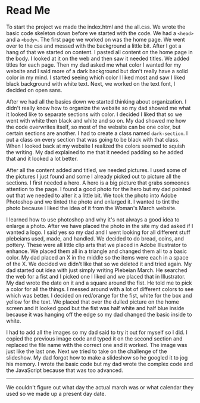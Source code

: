 # Read Me

To start the project we made the index.html and the all.css. We wrote the basic code skeleton down before we started with the code. We had a `<head>` and a `<body>`. The first page we worked on was the home page. We went over to the css and messed with the background a little bit. After I got a hang of that we started on content. I pasted all content on the home page in the body. I looked at it on the web and then saw it needed titles. We added titles for each page. Then my dad asked me what color I wanted for my website and I said more of a dark background but don't really have a solid color in my mind. I started seeing which color I liked most and saw I liked black background with white text. Next, we worked on the text font, I decided on open sans.

After we had all the basics down we started thinking about organization. I didn't really know how to organize the website so my dad showed me what it looked like to separate sections with color. I decided I liked that so we went with white then black and white and so on. My dad showed me how the code overwrites itself, so most of the website can be one color, but certain sections are another. I had to create a class named `dark-section`. I put a class on every section that was going to be black with that class. When I looked back at my website I realized the colors seemed to squish the writing. My dad explained to me that it needed padding so he added that and it looked a lot better.

After all the content added and titled, we needed pictures. I used some of the pictures I just found and some I already picked out to picture all the sections. I first needed a hero. A hero is a big picture that grabs someones attention to the page. I found a good photo for the hero but my dad pointed out that we needed to alter it a little bit. We took the photo into Adobe Photoshop and we tinted the photo and enlarged it. I wanted to tint the photo because I liked the idea of it from the Woman's March website.

I learned how to use photoshop and why it's not always a good idea to enlarge a photo. After we have placed the photo in the site my dad asked if I wanted a logo. I said yes so my dad and I went looking for all different stuff plebeians used, made, and handled. We decided to do bread, coins, and pottery. These were all little clip arts that we placed in Adobe Illustrator to enhance. We placed them all in a triangle and changed them all to a basic color. My dad placed an X in the middle so the items were each in a space of the X. We decided we didn't like that so we deleted it and tried again. My dad started out idea with just simply writing Plebeian March. He searched the web for a fist and I picked one I liked and we placed that in Illustrator. My dad wrote the date on it and a square around the fist. He told me to pick a color for all the things. I messed around with a lot of different colors to see which was better. I decided on red/orange for the fist, white for the box and yellow for the text. We placed that over the dulled picture on the home screen and it looked good but the fist was half white and half blue inside because it was hanging off the edge so my dad changed the basic inside to white.

I had to add all the images so my dad said to try it out for myself so I did. I copied the previous image code and typed it on the second section and replaced the file name with the correct one and it worked. The image was just like the last one. Next we tried to take on the challenge of the slideshow. My dad forgot how to make a slideshow so he googled it to jog his memory. I wrote the basic code but my dad wrote the complex code and the JavaScript because that was too advanced.

----

We couldn't figure out what day the actual march was or what calendar they used so we made up a present day date. 
